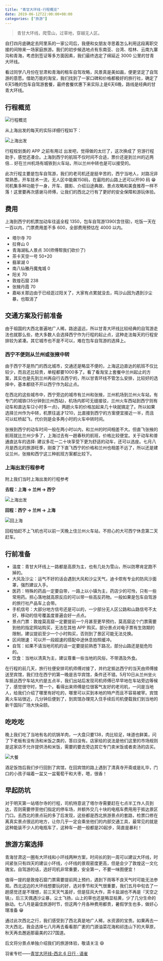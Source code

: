 ```yaml
---
title: "青甘大环线-行程概览"
date: 2019-06-12T22:00:00+08:00
categories: ["旅游"]
---
```


> 青甘大环线，爬雪山，过草地，穿越无人区。

自打四月底确定去阿里系的一家公司后，我便和女朋友寻思着怎么利用这段离职交接的间隙来一场家庭旅游。我们的初步候选地点有东南亚、台湾、桂林、云南九寨沟和青海，考虑到签证等多方面因素，我们最终选定了绵延近 3000 公里的甘青大环线。

看过同学八月份在甘肃和青海的租车自驾攻略，风景真是美如画，便更坚定了自驾游的意愿。借助万能的淘宝，我们找到了一家口碑和价格都极好的旅行社，确定了6天5晚的包车自驾游套餐，最终套餐优惠下来实际上是6天6晚，路线是经典的甘青大环线。

## 行程概览

![行程概览](/pictures/2019/201905/2019-05-19_09-45-28.jpg)

从上海出发的每天的实际详细行程如下：

![上海出发](/pictures/2019/201905/2019-05-01_08-07-00.jpg)

行程规划类的 APP 之前有用过 出发吧，觉得做的太烂了，这次换成了 穷游行程助手，感觉还凑合。上海到西宁的航班不仅时间不合适，票价还是到兰州的近两倍... 好在兰州机场有城铁到火车站，所以兰州中转也是可以接受的。

此次行程主要是包车自驾游，我们的老司机还是挺辛苦的，西宁当地人，对路况非常熟悉，开车技术一流，无人区中能飙150码，在最险的山路上还可以开90 码 😁 司机集多种功能于一身，开车、摄影、介绍沿途典故、景点攻略和美食推荐一样不落！这里要再次感谢马师傅，让我们的西北之行有了更好的安全保障和游玩体验。

## 费用

上海到西宁的机票加动车往返全程 1350，包车自驾游1390(含住宿)，吃饭一天在一百以内，门票费用差不多 600，全部费用预估在 4000 以内。

- 塔尔寺 70
- 拉脊山 0
- 青海湖私人景点 30(师傅帮我们砍价了)
- 茶卡天空一号 50+20
- 翡翠湖 0
- 南八仙雅丹魔鬼城 0
- 阳关 70
- 敦煌石窟 238
- 张掖丹霞 70
- 嘉峪关那边由于已经逛过阳关了，大家有点累就没去，鸣沙山因为遇到沙尘暴，也取消了

## 交通方案及行前准备

由于祖国的大西北普遍地广人稀，路途遥远，所以甘青大环线比较经典的自驾游走法也就那么些，绝大多数人会选择西宁作为行程的起止点，这种走法每天的行程安排较为紧凑。其它城市也不是不可以，难在包车自驾游的选择上。

### 西宁不便则从兰州或张掖中转

由于西宁不是热门的西北城市，交通还是略显不便的，上海这边直达的航班不仅比较少，而且还比较贵，单程都要1000多了。看了看淘宝上套餐中兰州起止的方案，其实也是先到兰州再自行去西宁的，所以甘青环线不管怎么安排，比较好的选择中，基本都绕不开以西宁作为起止点。

在西北的这些城市中，西宁旁边的城市有兰州和张掖，兰州机场到兰州火车站，有专门的城铁(35分钟到兰州西站)，机场内即可无缝接驳，兰州火车西站到西宁则有动车和直达车(2小时多一点)，两趟火车的价格加起来几十块就搞定了。所以如果选择兰州作为中转，机票往返才1210，比直接到西宁的方案便宜接近一半，而且可以虹桥起飞，代价则是会多两小时的火车中转时间。

张掖到西宁的动车时间一般在两小时以内，和兰州的时间相差不大。但直飞张掖的航班就比兰州少多了，上海过去有一趟春秋的航班，价格比较便宜。关于动车和普通直达车的选择: 建议多花一二十块享受下更为舒适的动车，还可以选座。七月八月是西北的旅游旺季，刚查了下直飞西宁的价格和兰州也相差不远了，所以还是建议兰州，张掖和西宁这三种航班方案都比较下。

### 上海出发行程参考

附上我们当时上海出发的行程参考

**去程：上海 -> 兰州 -> 西宁**

![上海出发](/pictures/2019/201905/2019-06-02_08-08-13.jpg)

**回程：西宁 -> 兰州 -> 上海**

![回上海](/pictures/2019/201905/2019-06-02_08-08-20.jpg)

回程怕赶不上飞机也可以前一天晚上住兰州火车站，不担心的大可西宁休息第二天赶车。

## 行前准备

- 温度：青甘大环线上一路都是高原为主，也有几处为雪山，所以防寒肯定跑不掉的。
- 大风及沙尘：运气不好的话会遇到大风和沙尘天气，迪卡侬有专业的防风沙面罩，强烈建议入手。
- 医药：特殊的药品一定要自带，一路上以小镇为主，药店少的可怜，只有一些常用药。担心落地就高原反应的可以带一些高反药物。一般如果是包车自驾游的旅行社产品车上会带。
- 手机信号：大部分地方信号还是可以的，一少部分无人区公路和山路信号不太好，移动的信号覆盖度普遍会好一点点。
- 景点门票：敦煌莫高窟一定要提前一个月甚至更早预约，莫高窟这个门票需要到他的指定网站购买，无法在其他 APP 购买。部分景点对电子票有生效期的限制，建议提前至少一个小时购买，否则到了景区可能无法兑换。
- 区间限速：可以开一段超速的搭配中途休息拍照缓冲。
- 自驾：如果不请当地司机的话一定要提前熟悉下路况，部分山路还是挺危险的。
- 饮食：当地以清真为主，建议尊重一些当地的风俗，不带酒及外食。

在行程的前几天，旅行社便安排司机师傅对接了，并约定抵达西宁的当天由师傅接送至宾馆，我们住在西宁的第一晚是吉华宾馆，条件还不错。5月10日从兰州坐火车抵达西宁车站大约是五点半，我们出站后发现司机师傅已早早地在车站旁边等候了，感觉很守时，赞一个。看得出来师傅是位很客气友好的老司机，一问是当地人，给我们介绍了哪里有好吃的，哪里可以买到本地的特产而且不容易被宰。宾馆离火车站很近，几分钟后便到了，到宾馆办理完入住手续后司机便载我们到当地的新千国际广场大快朵颐。

## 吃吃吃

晚上我们吃了当地有名的炕锅羊肉，一大盘只要138，肉比较足，味道也鲜美，问了下老板有没有汤和米饭之类的，答曰没有。店家给的说法是他们这里的市场规则是这家店不允许提供汤和米饭，需要的要去旁边其它专门卖米饭或者卖汤的店买。

![大餐](/pictures/2019/201905/2019-05-10_18.47.39.jpg)

酒足饭饱后我们步行回到了宾馆，在回宾馆的路上遇到了清真寺开斋或是礼毕，门口的小孩子端着一盆又一盆葡萄干和大枣，嗯，很香！

## 早起防坑

对于明天第一站塔尔寺的行程，司机特意说了塔尔寺需要赶在七点半工作人员到达，否则需要停至他们指定的停车场，并额外交几十块的电瓶车费用用于抵达景区门口。去西北的景点玩的多了后发现，这些都是西北旅游景点的套路，检票口修在离真实景点很远的地方，让你几乎一定会乘坐他们的内部交通工具，最常见的就是这种能装不少人的电瓶车了，这种车一趟一般都是20起步，简直是暴利！

## 旅游方案选择

青海甘肃这一圈有大环线和小环线两种方案，时间长的到一周可以建议大环线，时间紧张只有四天的建议小环线，小环线的景观密度更高，但是会少了敦煌这一文化瑰宝。自驾游的话，选好司机非常重要，安全第一，不要一味图便宜！

值得一提的是敦煌石窟门票需要提前网上预约，遇到下雨等不良天气时可能无法参观。西北这边的大环线想要玩的好，选对季节和天气很重要，我们五月中旬去了一趟感觉还是不理想，前三天天气虽好，但是狂风大作，茶卡盐湖也不再是『天空之镜』，后三天偶遇沙尘暴，尘土飞扬，山上的草也还是略显枯黄，少了几分生命的脉动。七八月是最佳旅游时节，但这两个月各种费用都贵，暑假学生也多，做好心理准备 😁

通过此次西北之行，我们感受到了西北真是地广人稀，水资源的宝贵。如果再去一次大西北，我会选择七八月再去看看那广袤的门源油菜花海和祁连山下的大草原，秋天再去邂逅那最美的227国道。

后文将分景点单独介绍我们的旅游体验，敬请关注 😄

羽雀专栏——[青甘大环线-西北 6 日行 · 语雀](https://www.yuque.com/billryan/siab93)